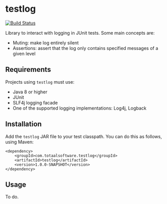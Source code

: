# testlog

[![Build Status](https://travis-ci.org/Totaal-Software/testlog.svg?branch=master)](https://travis-ci.org/Totaal-Software/testlog)

Library to interact with logging in JUnit tests. Some main concepts are:

- Muting: make log entirely silent
- Assertions: assert that the log only contains specified messages of a given level

## Requirements

Projects using `testlog` must use:

- Java 8 or higher
- JUnit
- SLF4j logging facade
- One of the supported logging implementations: Log4j, Logback

## Installation

Add the `testlog` JAR file to your test classpath. You can do this as follows, using Maven:

    <dependency>
        <groupId>com.totaalsoftware.testlog</groupId>
        <artifactId>testlog</artifactId>
        <version>1.0.0-SNAPSHOT</version>
    </dependency>

## Usage

To do.
